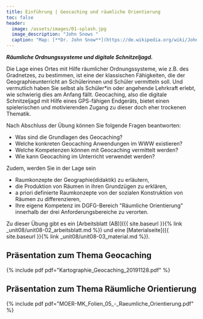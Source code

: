 ```yaml
---
title: Einführung | Geocaching und räumliche Orientierung
toc: false
header:
  image: /assets/images/01-splash.jpg
  image_description: "John Snows "
  caption: "Map: [**Dr. John Snow**](https://de.wikipedia.org/wiki/John_Snow_(Mediziner)) [Wellcome Library via wikimedia](https://w.wiki/QtV)"
---
```

***Räumliche Ordnungssysteme und digitale Schnitzeljagd.***
<!--more-->

Die Lage eines Ortes mit Hilfe räumlicher Ordnungssysteme, wie z.B. des Gradnetzes, zu bestimmen, ist eine der klassischen Fähigkeiten, die der Geographieunterricht an Schülerinnen und Schüler vermitteln soll. Und vermutlich haben Sie selbst als Schüler*in oder angehende Lehrkraft erlebt, wie schwierig dies am Anfang fällt. Geocaching, also die digitale Schnitzeljagd mit Hilfe eines GPS-fähigen Endgeräts, bietet einen spielerischen und motivierenden Zugang zu dieser doch eher trockenen Thematik.

Nach Abschluss der Übung können Sie folgende Fragen beantworten:
  * Was sind die Grundlagen des Geocaching?
  * Welche konkreten Geocaching Anwendungen im WWW existieren?
  * Welche Kompetenzen können mit Geocaching vermittelt werden?
  * Wie kann Geocaching im Unterricht verwendet werden?
  
Zudem, werden Sie in der Lage sein
  * Raumkonzepte der Geographie(didaktik) zu erläutern,
  * die Produktion von Räumen in ihren Grundzügen zu erklären,
  * a priori definierte Raumkonzepte von der sozialen Konstruktion von Räumen zu differenzieren,
  * Ihre eigene Kompetenz im DGFG-Bereich "Räumliche Orientierung" innerhalb der drei Anforderungsbereiche zu verorten.

Zu dieser Übung gibt es ein [Arbeitsblatt (AB)]({{ site.baseurl }}{% link _unit08/unit08-02_arbeitsblatt.md %}) und eine [Materialseite]({{ site.baseurl }}{% link _unit08/unit08-03_material.md %}). 

## Präsentation zum Thema Geocaching

{% include pdf pdf="Kartographie_Geocaching_20191128.pdf" %}

## Präsentation zum Thema Räumliche Orientierung

{% include pdf pdf="MOER-MK_Folien_05_-_Raeumliche_Orientierung.pdf" %}

